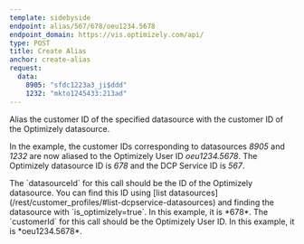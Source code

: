 ```yaml
---
template: sidebyside
endpoint: alias/567/678/oeu1234.5678
endpoint_domain: https://vis.optimizely.com/api/
type: POST
title: Create Alias
anchor: create-alias
request:
  data:
    8905: "sfdc1223a3_ji$ddd"
    1232: "mkto1245433:213ad"
---
```


Alias the customer ID of the specified datasource with the customer ID of the Optimizely datasource.

In the example, the customer IDs corresponding to datasources *8905* and *1232* are now aliased to the Optimizely User
ID *oeu1234.5678*. The Optimizely datasource ID is *678* and the DCP Service ID is *567*.

<div class="attention attention--warning push--bottom">
The `datasourceId` for this call should be the ID of the Optimizely datasource. You can find this ID using [list
datasources](/rest/customer_profiles/#list-dcpservice-datasources) and finding the datasource with `is_optimizely=true`.
In this example, it is *678*.  The `customerId` for this call should be the Optimizely User ID. In this example, it is
*oeu1234.5678*.
</div>
